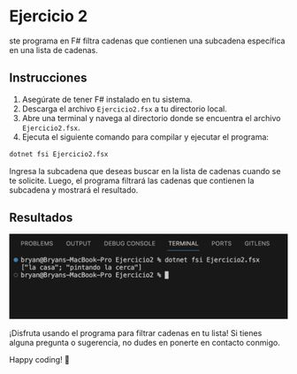 # Ejercicio 2

ste programa en F# filtra cadenas que contienen una subcadena específica en una lista de cadenas.

## Instrucciones

1. Asegúrate de tener F# instalado en tu sistema.
2. Descarga el archivo `Ejercicio2.fsx` a tu directorio local.
3. Abre una terminal y navega al directorio donde se encuentra el archivo `Ejercicio2.fsx`.
4. Ejecuta el siguiente comando para compilar y ejecutar el programa:

```bash
dotnet fsi Ejercicio2.fsx
```

Ingresa la subcadena que deseas buscar en la lista de cadenas cuando se te solicite. Luego, el programa filtrará las cadenas que contienen la subcadena y mostrará el resultado. 

## Resultados

![Screenshot (160)](https://github.com/Bryancampos20/LenguajesDeProgramacion/blob/main/Recursos/F%23/Ejercicio2.png)

¡Disfruta usando el programa para filtrar cadenas en tu lista! Si tienes alguna pregunta o sugerencia, no dudes en ponerte en contacto conmigo.

Happy coding! 🚀

